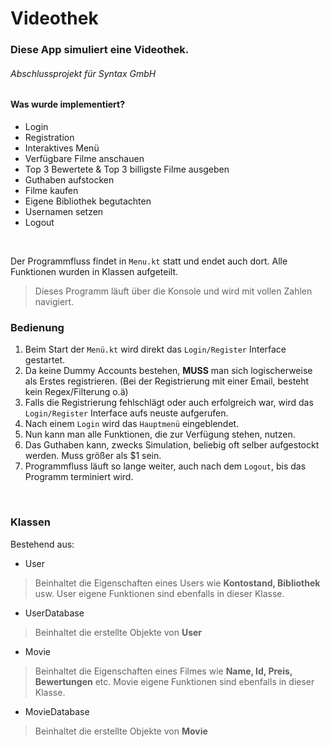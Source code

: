 # Videothek
### Diese App simuliert eine Videothek.
###### Abschlussprojekt für Syntax GmbH
 
#### Was wurde implementiert?

- Login
- Registration
- Interaktives Menü
- Verfügbare Filme anschauen
- Top 3 Bewertete & Top 3 billigste Filme ausgeben
- Guthaben aufstocken
- Filme kaufen
- Eigene Bibliothek begutachten
- Usernamen setzen
- Logout

<br>

Der Programmfluss findet in `Menu.kt` statt und endet auch dort.
Alle Funktionen wurden in Klassen aufgeteilt. 
> Dieses Programm läuft über die Konsole und wird mit vollen Zahlen navigiert.


### Bedienung 
1. Beim Start der `Menü.kt` wird direkt das `Login/Register` Interface gestartet.
2. Da keine Dummy Accounts bestehen, **MUSS** man sich logischerweise als Erstes registrieren. (Bei der Registrierung mit einer Email, besteht kein Regex/Filterung o.ä)
3. Falls die Registrierung fehlschlägt oder auch erfolgreich war, wird das `Login/Register` Interface aufs neuste aufgerufen.
4. Nach einem `Login` wird das `Hauptmenü` eingeblendet.
5. Nun kann man alle Funktionen, die zur Verfügung stehen, nutzen.
6. Das Guthaben kann, zwecks Simulation, beliebig oft selber aufgestockt werden. Muss größer als $1 sein.
7. Programmfluss läuft so lange weiter, auch nach dem `Logout`, bis das Programm terminiert wird.

<br>

### Klassen
Bestehend aus:

- User
> Beinhaltet die Eigenschaften eines Users wie **Kontostand, Bibliothek** usw. User eigene Funktionen sind ebenfalls in dieser Klasse.
- UserDatabase
> Beinhaltet die erstellte Objekte von **User**
- Movie
> Beinhaltet die Eigenschaften eines Filmes wie **Name, Id, Preis, Bewertungen** etc. Movie eigene Funktionen sind ebenfalls in dieser Klasse.
- MovieDatabase
> Beinhaltet die erstellte Objekte von **Movie**
